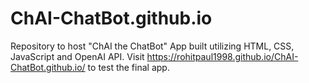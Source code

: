 # ChAI-ChatBot.github.io
Repository to host "ChAI the ChatBot" App built utilizing HTML, CSS, JavaScript and OpenAI API. 
Visit https://rohitpaul1998.github.io/ChAI-ChatBot.github.io/ to test the final app.
